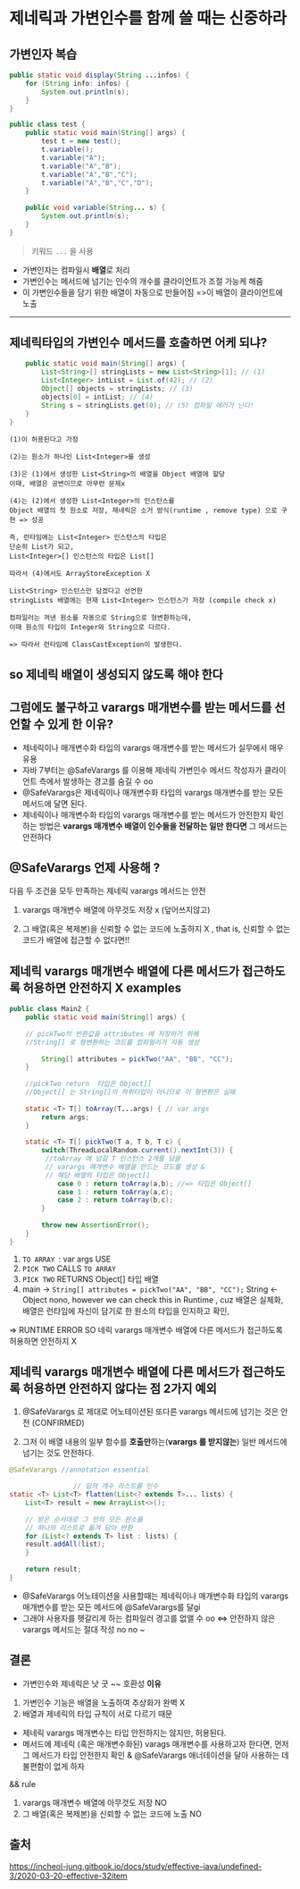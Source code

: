 # 제네릭과 가변인수를 함께 쓸 때는 신중하라

## 가변인자 복습
```java
public static void display(String ...infos) {
    for (String info: infos) {
        System.out.println(s);
    }
}
```

```java
public class test {
	public static void main(String[] args) {
		test t = new test();
		t.variable();
		t.variable("A");
		t.variable("A","B");
		t.variable("A","B","C");
		t.variable("A","B","C","D");
	}
	
	public void variable(String... s) {
		System.out.println(s);
	}
}
```
> 키워드 `...` 을 사용
- 가변인자는 컴파일시 **배열**로 처리
- 가변인수는 메서드에 넘기는 인수의 개수를 클라이언트가 조절 가능케 해줌 
- 이 가변인수들을 담기 위한 배열이 자동으로 만들어짐 =>이 배열이 클라이언트에 노출


________________________________________________________

## 제네릭타입의 가변인수 메서드를 호출하면 어케 되냐?

```java
    public static void main(String[] args) {
        List<String>[] stringLists = new List<String>[1]; // (1)
        List<Integer> intList = List.of(42); // (2)
        Object[] objects = stringLists; // (3)
        objects[0] = intList; // (4)
        String s = stringLists.get(0); // (5) 컴파일 에러가 난다!
    }
}
```

```
(1)이 허용된다고 가정

(2)는 원소가 하나인 List<Integer>를 생성

(3)은 (1)에서 생성한 List<String>의 배열을 Object 배열에 할당
이때, 배열은 공변이므로 아무런 문제x

(4)는 (2)에서 생성한 List<Integer>의 인스턴스를 
Object 배열의 첫 원소로 저장, 제네릭은 소거 방식(runtime , remove type) 으로 구현 => 성공

즉, 런타임에는 List<Integer> 인스턴스의 타입은 
단순히 List가 되고, 
List<Integer>[] 인스턴스의 타입은 List[]

따라서 (4)에서도 ArrayStoreException X

List<String> 인스턴스만 담겠다고 선언한 
stringLists 배열에는 현재 List<Integer> 인스턴스가 저장 (compile check x)

컴파일러는 꺼낸 원소를 자동으로 String으로 형변환하는데,
이때 원소의 타입이 Integer와 String으로 다르다. 

=> 따라서 런타임에 ClassCastException이 발생한다.

```
## so 제네릭 배열이 생성되지 않도록 해야 한다

## 그럼에도 불구하고 varargs 매개변수를 받는 메서드를 선언할 수 있게 한 이유?
- 제네릭이나 매개변수화 타입의 varargs 매개변수를 받는 메서드가 실무에서 매우 유용
- 자바 7부터는 @SafeVarargs 를 이용해 제네릭 가변인수 메서드 작성자가 클라이언트 측에서 발생하는 경고를 숨길 수 oo
- @SafeVarargs은 제네릭이나 매개변수화 타입의 varargs 매개변수를 받는 모든 메서드에 달면 된다.
- 제네릭이나 매개변수화 타입의 varargs 매개변수를 받는 메서드가 안전한지 확인하는 방법은 **varargs 매개변수 배열이 인수들을 전달하는 일만 한다면** 그 메서드는 안전하다


## @SafeVarargs 언제 사용해 ?
다음 두 조건을 모두 만족하는 제네릭 varargs 메서드는 안전

1. varargs 매개변수 배열에 아무것도 저장 x (덮어쓰지않고)

2. 그 배열(혹은 복제본)을 신뢰할 수 없는 코드에 노출하지 X , that is, 신뢰할 수 없는 코드가 배열에 접근할 수 없다면!!

## 제네릭 varargs 매개변수 배열에 다른 메서드가 접근하도록 허용하면 안전하지 X examples 

```java
public class Main2 {
    public static void main(String[] args) {
    
    // pickTwo의 반환값을 attributes 에 저장하기 위해 
    //String[] 로 형변환하는 코드를 컴파일러가 자동 생성
    
        String[] attributes = pickTwo("AA", "BB", "CC");
    }
    
    //pickTwo return  타입은 Object[]
    //Object[] 는 String[]의 하위타입이 아니므로 이 형변환은 실패
 
    static <T> T[] toArray(T...args) { // var args 
        return args;
    }
 
    static <T> T[] pickTwo(T a, T b, T c) {
        switch(ThreadLocalRandom.current().nextInt(3)) {
         //toArray 에 넘길 T 인스턴스 2개를 담을 
         // varargs 매개변수 배열을 만드는 코드를 생성 & 
         // 해당 배열의 타입은 Object[]
            case 0 : return toArray(a,b); //=> 타입은 Object[]
            case 1 : return toArray(a,c);
            case 2 : return toArray(b,c);
        }
 
        throw new AssertionError(); 
    }
}
```

1) `TO ARRAY `: var args  USE
2) `PICK TWO` CALLS `TO ARRAY` 
3) `PICK TWO` RETURNS Object[] 타입 배열
4)  main ->  `String[] attributes = pickTwo("AA", "BB", "CC");`
String <- Object nono, however we can check this in Runtime , cuz 
배열은 실체화, 배열은 런타임에 자신이 담기로 한 원소의 타입을 인지하고 확인,

=> RUNTIME ERROR 
SO 네릭 varargs 매개변수 배열에 다른 메서드가 접근하도록 허용하면 안전하지 X 


## 제네릭 varargs 매개변수 배열에 다른 메서드가 접근하도록 허용하면 안전하지 않다는 점 2가지 예외

1) @SafeVarargs 로 제대로 어노테이션된 또다른 varargs 메서드에 넘기는 것은 안전 (CONFIRMED)

2) 그저 이 배열 내용의 일부 함수를 **호출만**하는(**varargs 를 받지않는**) 일반 메서드에 넘기는 것도 안전하다.

```java
@SafeVarargs //annotation essential

				// 임의 개수 리스트를 인수
static <T> List<T> flatten(List<? extends T>... lists) {
    List<T> result = new ArrayList<>();
 
 	// 받은 순서대로 그 안의 모든 원소를 
    // 하나의 리스트로 옮겨 담아 반환
    for (List<? extends T> list : lists) {
    result.addAll(list);
    }
 
    return result;
}
```

- @SafeVarargs 어노테이션을 사용할때는 제네릭이나 매개변수화 타입의 varargs 매개변수를 받는 모든 메서드에 @SafeVarargs를 달gi
- 그래야 사용자를 헷갈리게 하는 컴파일러 경고를 없앨 수 oo
<=>  안전하지 않은 varargs 메서드는 절대 작성 no no ~ 

## 결론
- 가변인수와 제네릭은 낫 굿 ~~ 호환성
**이유**
1. 가변인수 기능은 배열을 노출하여 추상화가 완벽 X
2. 배열과 제네릭의 타입 규칙이 서로 다르기 때문

- 제네릭 varargs 매개변수는 타입 안전하지는 않지만, 허용된다.
- 메서드에 제네릭 (혹은 매개변수화된) varags 매개변수를 사용하고자 한다면, 
먼저 그 메서드가 타입 안전한지 확인 &  @SafeVarargs 애너테이션을 달아 사용하는 데 불편함이 없게 하자

&& rule
1) varargs 매개변수 배열에 아무것도 저장 NO
2) 그 배열(혹은 복제본)을 신뢰할 수 없는 코드에 노출 NO 

## 출처 
https://incheol-jung.gitbook.io/docs/study/effective-java/undefined-3/2020-03-20-effective-32item
